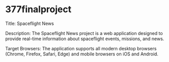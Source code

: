 # 377finalproject

Title: Spaceflight News

Description: The Spaceflight News project is a web application designed to provide real-time information about spaceflight events, missions, and news.

Target Browsers: The application supports all modern desktop browsers (Chrome, Firefox, Safari, Edge) and mobile browsers on iOS and Android.

